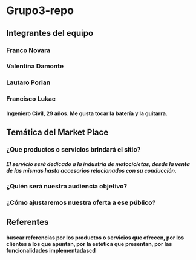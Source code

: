 # Grupo3-repo

## Integrantes del equipo
### Franco Novara
### Valentina Damonte
### Lautaro Porlan
### Francisco Lukac
#### Ingeniero Civil, 29 años. Me gusta tocar la batería y la guitarra.


## Temática del Market Place
### ¿Que productos o servicios brindará el sitio?
##### El servicio será dedicado a la industria de motocicletas, desde la venta de las mismas hasta accesorios relacionados con su conducción.
### ¿Quién será nuestra audiencia objetivo?
### ¿Cómo ajustaremos nuestra oferta a ese público?

## Referentes
#### buscar referencias por los productos o servicios que ofrecen, por los clientes a los que apuntan, por la estética que presentan, por las funcionalidades implementadascd